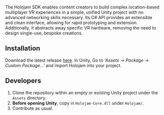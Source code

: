 The Holojam SDK enables content creators to build complex location-based multiplayer VR experiences in a simple, unified Unity project with no advanced networking skills necessary. Its C# API provides an extensible and clean interface, allowing for rapid prototyping and extension. Additionally, it abstracts away specific VR hardware, removing the need to design single-use, bespoke creations.

## Installation

Download the latest release [here](https://github.com/holojamvr/HolojamSDK-Unity/releases). In Unity, Go to _'Assets -> Package -> Custom Package...'_ and import Holojam into your project.

## Developers

1. Clone the repository within an empty or existing Unity project under the `Assets` directory.
2. **Before opening Unity**, copy in `Holojam-Core.dll` under `Holojam/`.
3. Contribute as usual.
